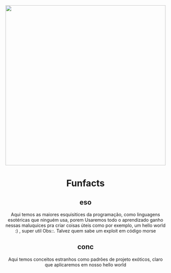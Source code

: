 <div align="center">
  <img src="https://media1.tenor.com/images/4a9b68a4e588dd91617df6e736e428ca/tenor.gif" width="500"></img>
  <br />
  <h1>Funfacts</h1>

## eso
Aqui temos as maiores esquisitices da programação, como linguagens esotéricas que ninguém usa, porem
Usaremos todo o aprendizado ganho nessas maluquices pra criar coisas úteis como por exemplo, um hello world :) , super util
Obs::. Talvez quem sabe um exploit em código morse

## conc
Aqui temos conceitos estranhos como padrões de projeto exóticos, claro que aplicaremos em nosso hello world
</div>
